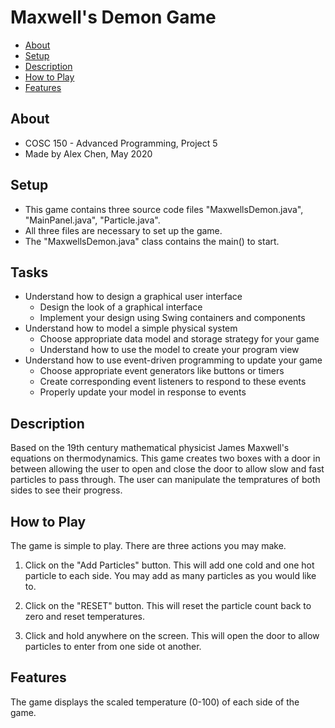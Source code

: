 # Maxwell's Demon Game

- [About](#about)
- [Setup](#setup)
- [Description](#description)
- [How to Play](#how-to-play)
- [Features](#features)

## About
- COSC 150 - Advanced Programming, Project 5 
- Made by Alex Chen, May 2020

## Setup
- This game contains three source code files "MaxwellsDemon.java", "MainPanel.java", "Particle.java".
- All three files are necessary to set up the game.
- The "MaxwellsDemon.java" class contains the main() to start.

## Tasks

- Understand how to design a graphical user interface
  - Design the look of a graphical interface
  - Implement your design using Swing containers and components
- Understand how to model a simple physical system
  - Choose appropriate data model and storage strategy for your game
  - Understand how to use the model to create your program view
- Understand how to use event-driven programming to update your game
  - Choose appropriate event generators like buttons or timers
  - Create corresponding event listeners to respond to these events
  - Properly update your model in response to events

## Description

Based on the 19th century mathematical physicist James Maxwell's equations on thermodynamics. This game creates two boxes with a door in between allowing the user to open and close the door to allow slow and fast particles to pass through. The user can manipulate the tempratures of both sides to see their progress.

## How to Play
The game is simple to play. There are three actions you may make.

1. Click on the "Add Particles" button. This will add one cold and one hot particle to each side. You may add as many particles as you would like to.

2. Click on the "RESET" button. This will reset the particle count back to zero and reset temperatures.

3. Click and hold anywhere on the screen. This will open the door to allow particles to enter from one side ot another.

## Features
The game displays the scaled temperature (0-100) of each side of the game.